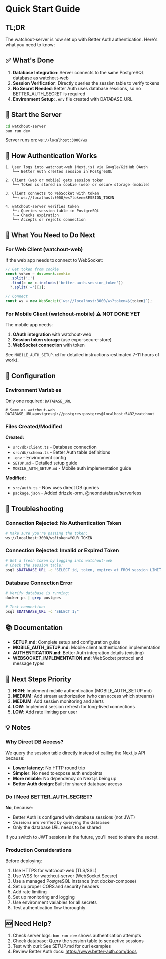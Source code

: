 # Quick Start Guide

## TL;DR

The watchout-server is now set up with Better Auth authentication. Here's what you need to know:

## ✅ What's Done

1. **Database Integration**: Server connects to the same PostgreSQL database as watchout-web
2. **Session Verification**: Directly queries the session table to verify tokens
3. **No Secret Needed**: Better Auth uses database sessions, so no BETTER_AUTH_SECRET is required
4. **Environment Setup**: `.env` file created with DATABASE_URL

## 🚀 Start the Server

```bash
cd watchout-server
bun run dev
```

Server runs on: `ws://localhost:3000/ws`

## 🔑 How Authentication Works

```
1. User logs into watchout-web (Next.js) via Google/GitHub OAuth
   └─→ Better Auth creates session in PostgreSQL

2. Client (web or mobile) gets session token
   └─→ Token is stored in cookie (web) or secure storage (mobile)

3. Client connects to WebSocket with token
   └─→ ws://localhost:3000/ws?token=SESSION_TOKEN

4. watchout-server verifies token
   └─→ Queries session table in PostgreSQL
   └─→ Checks expiration
   └─→ Accepts or rejects connection
```

## 📱 What You Need to Do Next

### For Web Client (watchout-web)

If the web app needs to connect to WebSocket:

```typescript
// Get token from cookie
const token = document.cookie
  .split(';')
  .find(c => c.includes('better-auth.session_token'))
  ?.split('=')[1];

// Connect
const ws = new WebSocket(`ws://localhost:3000/ws?token=${token}`);
```

### For Mobile Client (watchout-mobile) ⚠️ **NOT DONE YET**

The mobile app needs:
1. **OAuth integration** with watchout-web
2. **Session token storage** (use expo-secure-store)
3. **WebSocket connection** with token

See `MOBILE_AUTH_SETUP.md` for detailed instructions (estimated 7-11 hours of work).

## 🔧 Configuration

### Environment Variables

Only one required: `DATABASE_URL`

```env
# Same as watchout-web
DATABASE_URL=postgresql://postgres:postgres@localhost:5432/watchout
```

### Files Created/Modified

**Created:**
- `src/db/client.ts` - Database connection
- `src/db/schema.ts` - Better Auth table definitions
- `.env` - Environment config
- `SETUP.md` - Detailed setup guide
- `MOBILE_AUTH_SETUP.md` - Mobile auth implementation guide

**Modified:**
- `src/auth.ts` - Now uses direct DB queries
- `package.json` - Added drizzle-orm, @neondatabase/serverless

## 🐛 Troubleshooting

### Connection Rejected: No Authentication Token
```bash
# Make sure you're passing the token:
ws://localhost:3000/ws?token=YOUR_TOKEN
```

### Connection Rejected: Invalid or Expired Token
```bash
# Get a fresh token by logging into watchout-web
# Check the session table:
psql $DATABASE_URL -c "SELECT id, token, expires_at FROM session LIMIT 5;"
```

### Database Connection Error
```bash
# Verify database is running:
docker ps | grep postgres

# Test connection:
psql $DATABASE_URL -c "SELECT 1;"
```

## 📚 Documentation

- **SETUP.md**: Complete setup and configuration guide
- **MOBILE_AUTH_SETUP.md**: Mobile client authentication implementation
- **AUTHENTICATION.md**: Better Auth integration details (existing)
- **WEBSOCKET_IMPLEMENTATION.md**: WebSocket protocol and message types

## 🎯 Next Steps Priority

1. **HIGH**: Implement mobile authentication (MOBILE_AUTH_SETUP.md)
2. **MEDIUM**: Add stream authorization (who can access which streams)
3. **MEDIUM**: Add session monitoring and alerts
4. **LOW**: Implement session refresh for long-lived connections
5. **LOW**: Add rate limiting per user

## 💡 Notes

### Why Direct DB Access?

We query the session table directly instead of calling the Next.js API because:
- **Lower latency**: No HTTP round trip
- **Simpler**: No need to expose auth endpoints
- **More reliable**: No dependency on Next.js being up
- **Better Auth design**: Built for shared database access

### Do I Need BETTER_AUTH_SECRET?

**No**, because:
- Better Auth is configured with database sessions (not JWT)
- Sessions are verified by querying the database
- Only the database URL needs to be shared

If you switch to JWT sessions in the future, you'll need to share the secret.

### Production Considerations

Before deploying:
1. Use HTTPS for watchout-web (TLS/SSL)
2. Use WSS for watchout-server (WebSocket Secure)
3. Use a managed PostgreSQL instance (not docker-compose)
4. Set up proper CORS and security headers
5. Add rate limiting
6. Set up monitoring and logging
7. Use environment variables for all secrets
8. Test authentication flow thoroughly

## 🆘 Need Help?

1. Check server logs: `bun run dev` shows authentication attempts
2. Check database: Query the session table to see active sessions
3. Test with curl: See SETUP.md for curl examples
4. Review Better Auth docs: https://www.better-auth.com/docs
